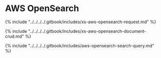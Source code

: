 # AWS OpenSearch

{% include "../../../../.gitbook/includes/xs-aws-opensearch-request.md" %}

{% include "../../../../.gitbook/includes/xs-aws-opensearch-document-crud.md" %}

{% include "../../../../.gitbook/includes/aws-opensearch-search-query.md" %}

